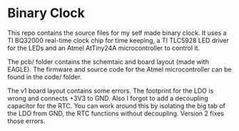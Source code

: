 Binary Clock
============

This repo contains the source files for my self made binary clock. It uses a TI
BQ32000 real-time clock chip for time keeping, a TI TLC5928 LED driver for the
LEDs and an Atmel AtTiny24A microcontroller to control it.

The pcb/ folder contains the schemtaic and board layout (made with EAGLE). The
firmware and source code for the Atmel microcontroller can be found in the code/
folder.

The v1 board layout contains some errors. The footprint for the LDO is wrong
and connects +3V3 to GND. Also I forgot to add a decoupling capacitor for the
RTC. You can work around this by isolating the big tab of the LDO from GND, the
RTC functions without decoupling. Version 2 fixes those errors.
